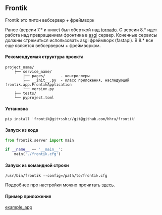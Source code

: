 ## Frontik

Frontik это питон вебсервер + фреймворк 

Ранее (версии 7.* и ниже) был оберткой над [tornado](https://www.tornadoweb.org/). 
С версии 8.* идет работа над превращением фронтика в [asgi](https://asgi.readthedocs.io/) сервер. 
Конечные сервисы должны стремиться использовать asgi фреймворк (fastapi).
В 8.* все еще является вебсервером + фреймворком.

#### Рекомендуемая структура проекта
```
project_name/
    ├── service_name/
        ├── pages/       - контроллеры
        ├── __init__.py  - класс приложения, наследующий frontik.app.FrontikApplication
        └── version.py
    ├── tests/
    └── pyproject.toml
```

#### Установка

```shell
pip install 'frontik@git+ssh://git@github.com/hhru/frontik'
```

#### Запуск из кода

```python
from frontik.server import main

if __name__ == '__main__':
    main('./frontik.cfg')
```

#### Запуск из командной строки

```shell
/usr/bin/frontik --config=/path/to/frontik.cfg
```

Подробнее про настройки можно прочитать [здесь](configs.md).

#### Пример приложения

[example_app](/examples)
